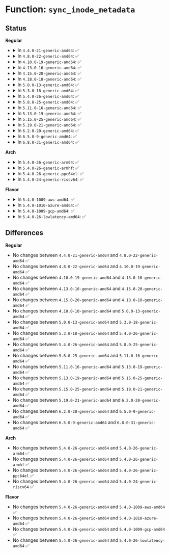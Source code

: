 # Function: <code>sync_inode_metadata</code>

## Status
<b>Regular</b>
<ul>
<li>
<details>
<summary>In <code>4.4.0-21-generic-amd64</code>: ✅</summary>

```c
int sync_inode_metadata(struct inode * inode, int wait)
```

```json
{
  "name": "sync_inode_metadata",
  "collision_type": "Unique Global",
  "inline_type": "No",
  "funcs": [
    {
      "addr": 18446744071581188912,
      "name": "sync_inode_metadata",
      "external": true,
      "loc": "fs/fs-writeback.c:2385",
      "file": "fs/fs-writeback.c",
      "inline": "seen, unknown",
      "caller_inline": [],
      "caller_func": [
        "fs/libfs.c:__generic_file_fsync",
        "fs/ext4/fsync.c:ext4_sync_file",
        "fs/fuse/file.c:fuse_fsync_common"
      ]
    }
  ],
  "symbols": [
    {
      "addr": 18446744071581188912,
      "name": "sync_inode_metadata",
      "section": ".text",
      "bind": "STB_GLOBAL",
      "size": 87
    }
  ]
}
```
</details>
</li>
<li>
<details>
<summary>In <code>4.8.0-22-generic-amd64</code>: ✅</summary>

```c
int sync_inode_metadata(struct inode * inode, int wait)
```

```json
{
  "name": "sync_inode_metadata",
  "collision_type": "Unique Global",
  "inline_type": "No",
  "funcs": [
    {
      "addr": 18446744071581352352,
      "name": "sync_inode_metadata",
      "external": true,
      "loc": "fs/fs-writeback.c:2463",
      "file": "fs/fs-writeback.c",
      "inline": "seen, unknown",
      "caller_inline": [],
      "caller_func": [
        "fs/libfs.c:__generic_file_fsync",
        "fs/ext4/fsync.c:ext4_sync_file",
        "fs/fuse/file.c:fuse_fsync_common"
      ]
    }
  ],
  "symbols": [
    {
      "addr": 18446744071581352352,
      "name": "sync_inode_metadata",
      "section": ".text",
      "bind": "STB_GLOBAL",
      "size": 87
    }
  ]
}
```
</details>
</li>
<li>
<details>
<summary>In <code>4.10.0-19-generic-amd64</code>: ✅</summary>

```c
int sync_inode_metadata(struct inode * inode, int wait)
```

```json
{
  "name": "sync_inode_metadata",
  "collision_type": "Unique Global",
  "inline_type": "No",
  "funcs": [
    {
      "addr": 18446744071581431264,
      "name": "sync_inode_metadata",
      "external": true,
      "loc": "fs/fs-writeback.c:2461",
      "file": "fs/fs-writeback.c",
      "inline": "seen, unknown",
      "caller_inline": [],
      "caller_func": [
        "fs/libfs.c:__generic_file_fsync",
        "fs/ext4/fsync.c:ext4_sync_file",
        "fs/fuse/file.c:fuse_fsync_common"
      ]
    }
  ],
  "symbols": [
    {
      "addr": 18446744071581431264,
      "name": "sync_inode_metadata",
      "section": ".text",
      "bind": "STB_GLOBAL",
      "size": 87
    }
  ]
}
```
</details>
</li>
<li>
<details>
<summary>In <code>4.13.0-16-generic-amd64</code>: ✅</summary>

```c
int sync_inode_metadata(struct inode * inode, int wait)
```

```json
{
  "name": "sync_inode_metadata",
  "collision_type": "Unique Global",
  "inline_type": "No",
  "funcs": [
    {
      "addr": 18446744071581485440,
      "name": "sync_inode_metadata",
      "external": true,
      "loc": "fs/fs-writeback.c:2470",
      "file": "fs/fs-writeback.c",
      "inline": "seen, unknown",
      "caller_inline": [],
      "caller_func": [
        "fs/libfs.c:__generic_file_fsync",
        "fs/ext4/fsync.c:ext4_sync_file",
        "fs/fuse/file.c:fuse_fsync_common"
      ]
    }
  ],
  "symbols": [
    {
      "addr": 18446744071581485440,
      "name": "sync_inode_metadata",
      "section": ".text",
      "bind": "STB_GLOBAL",
      "size": 87
    }
  ]
}
```
</details>
</li>
<li>
<details>
<summary>In <code>4.15.0-20-generic-amd64</code>: ✅</summary>

```c
int sync_inode_metadata(struct inode * inode, int wait)
```

```json
{
  "name": "sync_inode_metadata",
  "collision_type": "Unique Global",
  "inline_type": "No",
  "funcs": [
    {
      "addr": 18446744071581627584,
      "name": "sync_inode_metadata",
      "external": true,
      "loc": "fs/fs-writeback.c:2485",
      "file": "fs/fs-writeback.c",
      "inline": "seen, unknown",
      "caller_inline": [],
      "caller_func": [
        "fs/libfs.c:__generic_file_fsync",
        "fs/ext4/fsync.c:ext4_sync_file",
        "fs/fuse/file.c:fuse_fsync_common"
      ]
    }
  ],
  "symbols": [
    {
      "addr": 18446744071581627584,
      "name": "sync_inode_metadata",
      "section": ".text",
      "bind": "STB_GLOBAL",
      "size": 87
    }
  ]
}
```
</details>
</li>
<li>
<details>
<summary>In <code>4.18.0-10-generic-amd64</code>: ✅</summary>

```c
int sync_inode_metadata(struct inode * inode, int wait)
```

```json
{
  "name": "sync_inode_metadata",
  "collision_type": "Unique Global",
  "inline_type": "No",
  "funcs": [
    {
      "addr": 18446744071581786240,
      "name": "sync_inode_metadata",
      "external": true,
      "loc": "fs/fs-writeback.c:2483",
      "file": "fs/fs-writeback.c",
      "inline": "seen, unknown",
      "caller_inline": [],
      "caller_func": [
        "fs/libfs.c:__generic_file_fsync",
        "fs/ext4/fsync.c:ext4_sync_file",
        "fs/fuse/file.c:fuse_fsync_common"
      ]
    }
  ],
  "symbols": [
    {
      "addr": 18446744071581786240,
      "name": "sync_inode_metadata",
      "section": ".text",
      "bind": "STB_GLOBAL",
      "size": 87
    }
  ]
}
```
</details>
</li>
<li>
<details>
<summary>In <code>5.0.0-13-generic-amd64</code>: ✅</summary>

```c
int sync_inode_metadata(struct inode * inode, int wait)
```

```json
{
  "name": "sync_inode_metadata",
  "collision_type": "Unique Global",
  "inline_type": "No",
  "funcs": [
    {
      "addr": 18446744071581873024,
      "name": "sync_inode_metadata",
      "external": true,
      "loc": "fs/fs-writeback.c:2512",
      "file": "fs/fs-writeback.c",
      "inline": "seen, unknown",
      "caller_inline": [],
      "caller_func": [
        "fs/libfs.c:__generic_file_fsync",
        "fs/ext4/fsync.c:ext4_sync_file",
        "fs/fuse/file.c:fuse_fsync"
      ]
    }
  ],
  "symbols": [
    {
      "addr": 18446744071581873024,
      "name": "sync_inode_metadata",
      "section": ".text",
      "bind": "STB_GLOBAL",
      "size": 87
    }
  ]
}
```
</details>
</li>
<li>
<details>
<summary>In <code>5.3.0-18-generic-amd64</code>: ✅</summary>

```c
int sync_inode_metadata(struct inode * inode, int wait)
```

```json
{
  "name": "sync_inode_metadata",
  "collision_type": "Unique Global",
  "inline_type": "No",
  "funcs": [
    {
      "addr": 18446744071581995360,
      "name": "sync_inode_metadata",
      "external": true,
      "loc": "fs/fs-writeback.c:2527",
      "file": "fs/fs-writeback.c",
      "inline": "seen, unknown",
      "caller_inline": [],
      "caller_func": [
        "fs/libfs.c:__generic_file_fsync",
        "fs/ext4/fsync.c:ext4_sync_file",
        "fs/fuse/file.c:fuse_fsync"
      ]
    }
  ],
  "symbols": [
    {
      "addr": 18446744071581995360,
      "name": "sync_inode_metadata",
      "section": ".text",
      "bind": "STB_GLOBAL",
      "size": 87
    }
  ]
}
```
</details>
</li>
<li>
<details>
<summary>In <code>5.4.0-26-generic-amd64</code>: ✅</summary>

```c
int sync_inode_metadata(struct inode * inode, int wait)
```

```json
{
  "name": "sync_inode_metadata",
  "collision_type": "Unique Global",
  "inline_type": "No",
  "funcs": [
    {
      "addr": 18446744071582070848,
      "name": "sync_inode_metadata",
      "external": true,
      "loc": "fs/fs-writeback.c:2615",
      "file": "fs/fs-writeback.c",
      "inline": "seen, unknown",
      "caller_inline": [],
      "caller_func": [
        "fs/libfs.c:__generic_file_fsync",
        "fs/ext4/fsync.c:ext4_sync_file",
        "fs/fuse/file.c:fuse_fsync"
      ]
    }
  ],
  "symbols": [
    {
      "addr": 18446744071582070848,
      "name": "sync_inode_metadata",
      "section": ".text",
      "bind": "STB_GLOBAL",
      "size": 87
    }
  ]
}
```
</details>
</li>
<li>
<details>
<summary>In <code>5.8.0-25-generic-amd64</code>: ✅</summary>

```c
int sync_inode_metadata(struct inode * inode, int wait)
```

```json
{
  "name": "sync_inode_metadata",
  "collision_type": "Unique Global",
  "inline_type": "No",
  "funcs": [
    {
      "addr": 18446744071582306560,
      "name": "sync_inode_metadata",
      "external": true,
      "loc": "fs/fs-writeback.c:2624",
      "file": "fs/fs-writeback.c",
      "inline": "seen, unknown",
      "caller_inline": [],
      "caller_func": [
        "fs/libfs.c:__generic_file_fsync",
        "fs/ext4/fsync.c:ext4_sync_file",
        "fs/ext4/fsync.c:ext4_sync_parent",
        "fs/fuse/file.c:fuse_fsync"
      ]
    }
  ],
  "symbols": [
    {
      "addr": 18446744071582306560,
      "name": "sync_inode_metadata",
      "section": ".text",
      "bind": "STB_GLOBAL",
      "size": 87
    }
  ]
}
```
</details>
</li>
<li>
<details>
<summary>In <code>5.11.0-16-generic-amd64</code>: ✅</summary>

```c
int sync_inode_metadata(struct inode * inode, int wait)
```

```json
{
  "name": "sync_inode_metadata",
  "collision_type": "Unique Global",
  "inline_type": "No",
  "funcs": [
    {
      "addr": 18446744071582359552,
      "name": "sync_inode_metadata",
      "external": true,
      "loc": "fs/fs-writeback.c:2617",
      "file": "fs/fs-writeback.c",
      "inline": "seen, unknown",
      "caller_inline": [],
      "caller_func": [
        "fs/libfs.c:__generic_file_fsync",
        "fs/ext4/fsync.c:ext4_sync_file",
        "fs/ext4/fsync.c:ext4_sync_parent",
        "fs/fuse/file.c:fuse_fsync"
      ]
    }
  ],
  "symbols": [
    {
      "addr": 18446744071582359552,
      "name": "sync_inode_metadata",
      "section": ".text",
      "bind": "STB_GLOBAL",
      "size": 87
    }
  ]
}
```
</details>
</li>
<li>
<details>
<summary>In <code>5.13.0-19-generic-amd64</code>: ✅</summary>

```c
int sync_inode_metadata(struct inode * inode, int wait)
```

```json
{
  "name": "sync_inode_metadata",
  "collision_type": "Unique Global",
  "inline_type": "No",
  "funcs": [
    {
      "addr": 18446744071582387312,
      "name": "sync_inode_metadata",
      "external": true,
      "loc": "fs/fs-writeback.c:2618",
      "file": "fs/fs-writeback.c",
      "inline": "seen, unknown",
      "caller_inline": [],
      "caller_func": [
        "fs/libfs.c:__generic_file_fsync",
        "fs/ext4/fsync.c:ext4_sync_file",
        "fs/ext4/fsync.c:ext4_sync_file",
        "fs/fuse/file.c:fuse_fsync"
      ]
    }
  ],
  "symbols": [
    {
      "addr": 18446744071582387312,
      "name": "sync_inode_metadata",
      "section": ".text",
      "bind": "STB_GLOBAL",
      "size": 87
    }
  ]
}
```
</details>
</li>
<li>
<details>
<summary>In <code>5.15.0-25-generic-amd64</code>: ✅</summary>

```c
int sync_inode_metadata(struct inode * inode, int wait)
```

```json
{
  "name": "sync_inode_metadata",
  "collision_type": "Unique Global",
  "inline_type": "No",
  "funcs": [
    {
      "addr": 18446744071582708448,
      "name": "sync_inode_metadata",
      "external": true,
      "loc": "fs/fs-writeback.c:2741",
      "file": "fs/fs-writeback.c",
      "inline": "seen, unknown",
      "caller_inline": [],
      "caller_func": [
        "fs/libfs.c:__generic_file_fsync",
        "fs/ext4/fsync.c:ext4_sync_file",
        "fs/ext4/fsync.c:ext4_sync_file",
        "fs/fuse/dir.c:fuse_flush_time_update",
        "fs/fuse/file.c:fuse_fsync"
      ]
    }
  ],
  "symbols": [
    {
      "addr": 18446744071582708448,
      "name": "sync_inode_metadata",
      "section": ".text",
      "bind": "STB_GLOBAL",
      "size": 87
    }
  ]
}
```
</details>
</li>
<li>
<details>
<summary>In <code>5.19.0-21-generic-amd64</code>: ✅</summary>

```c
int sync_inode_metadata(struct inode * inode, int wait)
```

```json
{
  "name": "sync_inode_metadata",
  "collision_type": "Unique Global",
  "inline_type": "No",
  "funcs": [
    {
      "addr": 18446744071583251872,
      "name": "sync_inode_metadata",
      "external": true,
      "loc": "fs/fs-writeback.c:2736",
      "file": "fs/fs-writeback.c",
      "inline": "seen, unknown",
      "caller_inline": [],
      "caller_func": [
        "fs/libfs.c:__generic_file_fsync",
        "fs/ext4/fsync.c:ext4_sync_file",
        "fs/ext4/fsync.c:ext4_sync_file",
        "fs/fuse/dir.c:fuse_flush_time_update",
        "fs/fuse/file.c:fuse_fsync"
      ]
    }
  ],
  "symbols": [
    {
      "addr": 18446744071583251872,
      "name": "sync_inode_metadata",
      "section": ".text",
      "bind": "STB_GLOBAL",
      "size": 99
    }
  ]
}
```
</details>
</li>
<li>
<details>
<summary>In <code>6.2.0-20-generic-amd64</code>: ✅</summary>

```c
int sync_inode_metadata(struct inode * inode, int wait)
```

```json
{
  "name": "sync_inode_metadata",
  "collision_type": "Unique Global",
  "inline_type": "No",
  "funcs": [
    {
      "addr": 18446744071583833408,
      "name": "sync_inode_metadata",
      "external": true,
      "loc": "fs/fs-writeback.c:2768",
      "file": "fs/fs-writeback.c",
      "inline": "seen, unknown",
      "caller_inline": [],
      "caller_func": [
        "fs/libfs.c:__generic_file_fsync",
        "fs/ext4/fsync.c:ext4_sync_file",
        "fs/ext4/fsync.c:ext4_sync_file",
        "fs/fuse/dir.c:fuse_flush_time_update",
        "fs/fuse/file.c:fuse_fsync"
      ]
    }
  ],
  "symbols": [
    {
      "addr": 18446744071583833408,
      "name": "sync_inode_metadata",
      "section": ".text",
      "bind": "STB_GLOBAL",
      "size": 99
    }
  ]
}
```
</details>
</li>
<li>
<details>
<summary>In <code>6.5.0-9-generic-amd64</code>: ✅</summary>

```c
int sync_inode_metadata(struct inode * inode, int wait)
```

```json
{
  "name": "sync_inode_metadata",
  "collision_type": "Unique Global",
  "inline_type": "No",
  "funcs": [
    {
      "addr": 18446744071584051408,
      "name": "sync_inode_metadata",
      "external": true,
      "loc": "fs/fs-writeback.c:2779",
      "file": "fs/fs-writeback.c",
      "inline": "seen, unknown",
      "caller_inline": [],
      "caller_func": [
        "fs/libfs.c:__generic_file_fsync",
        "fs/buffer.c:generic_buffers_fsync_noflush",
        "fs/buffer.c:generic_buffers_fsync_noflush",
        "fs/ext4/fsync.c:ext4_sync_file",
        "fs/fuse/dir.c:fuse_flush_time_update",
        "fs/fuse/file.c:fuse_fsync"
      ]
    }
  ],
  "symbols": [
    {
      "addr": 18446744071584051408,
      "name": "sync_inode_metadata",
      "section": ".text",
      "bind": "STB_GLOBAL",
      "size": 99
    }
  ]
}
```
</details>
</li>
<li>
<details>
<summary>In <code>6.8.0-31-generic-amd64</code>: ✅</summary>

```c
int sync_inode_metadata(struct inode * inode, int wait)
```

```json
{
  "name": "sync_inode_metadata",
  "collision_type": "Unique Global",
  "inline_type": "No",
  "funcs": [
    {
      "addr": 18446744071584266256,
      "name": "sync_inode_metadata",
      "external": true,
      "loc": "fs/fs-writeback.c:2801",
      "file": "fs/fs-writeback.c",
      "inline": "seen, unknown",
      "caller_inline": [],
      "caller_func": [
        "fs/libfs.c:__generic_file_fsync",
        "fs/buffer.c:generic_buffers_fsync_noflush",
        "fs/buffer.c:generic_buffers_fsync_noflush",
        "fs/ext4/fsync.c:ext4_sync_file",
        "fs/fuse/dir.c:fuse_flush_time_update",
        "fs/fuse/file.c:fuse_fsync"
      ]
    }
  ],
  "symbols": [
    {
      "addr": 18446744071584266256,
      "name": "sync_inode_metadata",
      "section": ".text",
      "bind": "STB_GLOBAL",
      "size": 99
    }
  ]
}
```
</details>
</li>
</ul>
<b>Arch</b>
<ul>
<li>
<details>
<summary>In <code>5.4.0-26-generic-arm64</code>: ✅</summary>

```c
int sync_inode_metadata(struct inode * inode, int wait)
```

```json
{
  "name": "sync_inode_metadata",
  "collision_type": "Unique Global",
  "inline_type": "No",
  "funcs": [
    {
      "addr": 18446603336493601600,
      "name": "sync_inode_metadata",
      "external": true,
      "loc": "fs/fs-writeback.c:2615",
      "file": "fs/fs-writeback.c",
      "inline": "seen, unknown",
      "caller_inline": [],
      "caller_func": [
        "fs/libfs.c:__generic_file_fsync",
        "fs/ext4/fsync.c:ext4_sync_file",
        "fs/fuse/file.c:fuse_fsync"
      ]
    }
  ],
  "symbols": [
    {
      "addr": 18446603336493601600,
      "name": "sync_inode_metadata",
      "section": ".text",
      "bind": "STB_GLOBAL",
      "size": 132
    }
  ]
}
```
</details>
</li>
<li>
<details>
<summary>In <code>5.4.0-26-generic-armhf</code>: ✅</summary>

```c
int sync_inode_metadata(struct inode * inode, int wait)
```

```json
{
  "name": "sync_inode_metadata",
  "collision_type": "Unique Global",
  "inline_type": "No",
  "funcs": [
    {
      "addr": 3227149616,
      "name": "sync_inode_metadata",
      "external": true,
      "loc": "fs/fs-writeback.c:2615",
      "file": "fs/fs-writeback.c",
      "inline": "seen, unknown",
      "caller_inline": [],
      "caller_func": [
        "fs/libfs.c:__generic_file_fsync",
        "fs/ext4/fsync.c:ext4_sync_file",
        "fs/fuse/file.c:fuse_fsync"
      ]
    }
  ],
  "symbols": [
    {
      "addr": 3227149616,
      "name": "sync_inode_metadata",
      "section": ".text",
      "bind": "STB_GLOBAL",
      "size": 128
    }
  ]
}
```
</details>
</li>
<li>
<details>
<summary>In <code>5.4.0-26-generic-ppc64el</code>: ✅</summary>

```c
int sync_inode_metadata(struct inode * inode, int wait)
```

```json
{
  "name": "sync_inode_metadata",
  "collision_type": "Unique Global",
  "inline_type": "No",
  "funcs": [
    {
      "addr": 13835058055287191392,
      "name": "sync_inode_metadata",
      "external": true,
      "loc": "fs/fs-writeback.c:2615",
      "file": "fs/fs-writeback.c",
      "inline": "seen, unknown",
      "caller_inline": [],
      "caller_func": [
        "fs/libfs.c:__generic_file_fsync",
        "fs/ext4/fsync.c:ext4_sync_file",
        "fs/fuse/file.c:fuse_fsync"
      ]
    }
  ],
  "symbols": [
    {
      "addr": 13835058055287191392,
      "name": "sync_inode_metadata",
      "section": ".text",
      "bind": "STB_GLOBAL",
      "size": 156
    }
  ]
}
```
</details>
</li>
<li>
<details>
<summary>In <code>5.4.0-24-generic-riscv64</code>: ✅</summary>

```c
int sync_inode_metadata(struct inode * inode, int wait)
```

```json
{
  "name": "sync_inode_metadata",
  "collision_type": "Unique Global",
  "inline_type": "No",
  "funcs": [
    {
      "addr": 18446743936273250414,
      "name": "sync_inode_metadata",
      "external": true,
      "loc": "fs/fs-writeback.c:2615",
      "file": "fs/fs-writeback.c",
      "inline": "seen, unknown",
      "caller_inline": [],
      "caller_func": [
        "fs/libfs.c:__generic_file_fsync",
        "fs/ext4/fsync.c:ext4_sync_file",
        "fs/fuse/file.c:fuse_fsync"
      ]
    }
  ],
  "symbols": [
    {
      "addr": 18446743936273250414,
      "name": "sync_inode_metadata",
      "section": ".text",
      "bind": "STB_GLOBAL",
      "size": 108
    }
  ]
}
```
</details>
</li>
</ul>
<b>Flavor</b>
<ul>
<li>
<details>
<summary>In <code>5.4.0-1009-aws-amd64</code>: ✅</summary>

```c
int sync_inode_metadata(struct inode * inode, int wait)
```

```json
{
  "name": "sync_inode_metadata",
  "collision_type": "Unique Global",
  "inline_type": "No",
  "funcs": [
    {
      "addr": 18446744071582039584,
      "name": "sync_inode_metadata",
      "external": true,
      "loc": "fs/fs-writeback.c:2615",
      "file": "fs/fs-writeback.c",
      "inline": "seen, unknown",
      "caller_inline": [],
      "caller_func": [
        "fs/libfs.c:__generic_file_fsync",
        "fs/ext4/fsync.c:ext4_sync_file",
        "fs/fuse/file.c:fuse_fsync"
      ]
    }
  ],
  "symbols": [
    {
      "addr": 18446744071582039584,
      "name": "sync_inode_metadata",
      "section": ".text",
      "bind": "STB_GLOBAL",
      "size": 87
    }
  ]
}
```
</details>
</li>
<li>
<details>
<summary>In <code>5.4.0-1010-azure-amd64</code>: ✅</summary>

```c
int sync_inode_metadata(struct inode * inode, int wait)
```

```json
{
  "name": "sync_inode_metadata",
  "collision_type": "Unique Global",
  "inline_type": "No",
  "funcs": [
    {
      "addr": 18446744071581977152,
      "name": "sync_inode_metadata",
      "external": true,
      "loc": "fs/fs-writeback.c:2615",
      "file": "fs/fs-writeback.c",
      "inline": "seen, unknown",
      "caller_inline": [],
      "caller_func": [
        "fs/libfs.c:__generic_file_fsync",
        "fs/ext4/fsync.c:ext4_sync_file",
        "fs/fuse/file.c:fuse_fsync"
      ]
    }
  ],
  "symbols": [
    {
      "addr": 18446744071581977152,
      "name": "sync_inode_metadata",
      "section": ".text",
      "bind": "STB_GLOBAL",
      "size": 87
    }
  ]
}
```
</details>
</li>
<li>
<details>
<summary>In <code>5.4.0-1009-gcp-amd64</code>: ✅</summary>

```c
int sync_inode_metadata(struct inode * inode, int wait)
```

```json
{
  "name": "sync_inode_metadata",
  "collision_type": "Unique Global",
  "inline_type": "No",
  "funcs": [
    {
      "addr": 18446744071582030864,
      "name": "sync_inode_metadata",
      "external": true,
      "loc": "fs/fs-writeback.c:2615",
      "file": "fs/fs-writeback.c",
      "inline": "seen, unknown",
      "caller_inline": [],
      "caller_func": [
        "fs/libfs.c:__generic_file_fsync",
        "fs/ext4/fsync.c:ext4_sync_file",
        "fs/fuse/file.c:fuse_fsync"
      ]
    }
  ],
  "symbols": [
    {
      "addr": 18446744071582030864,
      "name": "sync_inode_metadata",
      "section": ".text",
      "bind": "STB_GLOBAL",
      "size": 87
    }
  ]
}
```
</details>
</li>
<li>
<details>
<summary>In <code>5.4.0-26-lowlatency-amd64</code>: ✅</summary>

```c
int sync_inode_metadata(struct inode * inode, int wait)
```

```json
{
  "name": "sync_inode_metadata",
  "collision_type": "Unique Global",
  "inline_type": "No",
  "funcs": [
    {
      "addr": 18446744071582104624,
      "name": "sync_inode_metadata",
      "external": true,
      "loc": "fs/fs-writeback.c:2615",
      "file": "fs/fs-writeback.c",
      "inline": "seen, unknown",
      "caller_inline": [],
      "caller_func": [
        "fs/libfs.c:__generic_file_fsync",
        "fs/ext4/fsync.c:ext4_sync_file",
        "fs/fuse/file.c:fuse_fsync"
      ]
    }
  ],
  "symbols": [
    {
      "addr": 18446744071582104624,
      "name": "sync_inode_metadata",
      "section": ".text",
      "bind": "STB_GLOBAL",
      "size": 87
    }
  ]
}
```
</details>
</li>
</ul>

## Differences
<b>Regular</b>
<ul>
<li>
No changes between <code>4.4.0-21-generic-amd64</code> and <code>4.8.0-22-generic-amd64</code> ✅
</li>
<li>
No changes between <code>4.8.0-22-generic-amd64</code> and <code>4.10.0-19-generic-amd64</code> ✅
</li>
<li>
No changes between <code>4.10.0-19-generic-amd64</code> and <code>4.13.0-16-generic-amd64</code> ✅
</li>
<li>
No changes between <code>4.13.0-16-generic-amd64</code> and <code>4.15.0-20-generic-amd64</code> ✅
</li>
<li>
No changes between <code>4.15.0-20-generic-amd64</code> and <code>4.18.0-10-generic-amd64</code> ✅
</li>
<li>
No changes between <code>4.18.0-10-generic-amd64</code> and <code>5.0.0-13-generic-amd64</code> ✅
</li>
<li>
No changes between <code>5.0.0-13-generic-amd64</code> and <code>5.3.0-18-generic-amd64</code> ✅
</li>
<li>
No changes between <code>5.3.0-18-generic-amd64</code> and <code>5.4.0-26-generic-amd64</code> ✅
</li>
<li>
No changes between <code>5.4.0-26-generic-amd64</code> and <code>5.8.0-25-generic-amd64</code> ✅
</li>
<li>
No changes between <code>5.8.0-25-generic-amd64</code> and <code>5.11.0-16-generic-amd64</code> ✅
</li>
<li>
No changes between <code>5.11.0-16-generic-amd64</code> and <code>5.13.0-19-generic-amd64</code> ✅
</li>
<li>
No changes between <code>5.13.0-19-generic-amd64</code> and <code>5.15.0-25-generic-amd64</code> ✅
</li>
<li>
No changes between <code>5.15.0-25-generic-amd64</code> and <code>5.19.0-21-generic-amd64</code> ✅
</li>
<li>
No changes between <code>5.19.0-21-generic-amd64</code> and <code>6.2.0-20-generic-amd64</code> ✅
</li>
<li>
No changes between <code>6.2.0-20-generic-amd64</code> and <code>6.5.0-9-generic-amd64</code> ✅
</li>
<li>
No changes between <code>6.5.0-9-generic-amd64</code> and <code>6.8.0-31-generic-amd64</code> ✅
</li>
</ul>
<b>Arch</b>
<ul>
<li>
No changes between <code>5.4.0-26-generic-amd64</code> and <code>5.4.0-26-generic-arm64</code> ✅
</li>
<li>
No changes between <code>5.4.0-26-generic-amd64</code> and <code>5.4.0-26-generic-armhf</code> ✅
</li>
<li>
No changes between <code>5.4.0-26-generic-amd64</code> and <code>5.4.0-26-generic-ppc64el</code> ✅
</li>
<li>
No changes between <code>5.4.0-26-generic-amd64</code> and <code>5.4.0-24-generic-riscv64</code> ✅
</li>
</ul>
<b>Flavor</b>
<ul>
<li>
No changes between <code>5.4.0-26-generic-amd64</code> and <code>5.4.0-1009-aws-amd64</code> ✅
</li>
<li>
No changes between <code>5.4.0-26-generic-amd64</code> and <code>5.4.0-1010-azure-amd64</code> ✅
</li>
<li>
No changes between <code>5.4.0-26-generic-amd64</code> and <code>5.4.0-1009-gcp-amd64</code> ✅
</li>
<li>
No changes between <code>5.4.0-26-generic-amd64</code> and <code>5.4.0-26-lowlatency-amd64</code> ✅
</li>
</ul>
